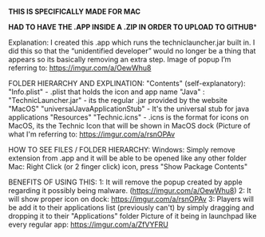 **THIS IS SPECIFICALLY MADE FOR MAC**

**HAD TO HAVE THE .APP INSIDE A .ZIP IN ORDER TO UPLOAD TO GITHUB***


Explanation: I created this .app which runs the techniclauncher.jar built
in. I did this so that the “unidentified developer” would no longer be a
thing that appears so its basically removing an extra step. Image of
popup I’m referring to: https://imgur.com/a/OewWhu8

FOLDER HIERARCHY AND EXPLINATION: "Contents" (self-explanatory):
"Info.plist" - .plist that holds the icon and app name "Java" :
"TechnicLauncher.jar" - its the regular .jar provided by the website
"MacOS" "universalJavaApplicationStub" - It's the universal stub for
java applications "Resources" "Technic.icns" - .icns is the format for
icons on MacOS, its the Technic Icon that will be shown in MacOS dock
(Picture of what I'm referring to: https://imgur.com/a/rsnOPAv

HOW TO SEE FILES / FOLDER HIERARCHY: Windows: Simply remove extension
from .app and it will be able to be opened like any other folder Mac:
Right Click (or 2 finger click) icon, press "Show Package Contents"

BENEFITS OF USING THIS: 1: It will remove the popup created by apple
regarding it possibly being malware. (https://imgur.com/a/OewWhu8) 2: It
will show proper icon on dock: https://imgur.com/a/rsnOPAv 3: Players
will be add it to their applications list (previously can't) by simply
dragging and dropping it to their "Applications" folder Picture of it
being in launchpad like every regular app: https://imgur.com/a/ZfVYFRU
